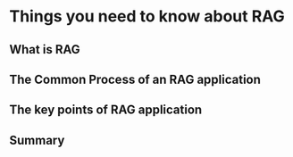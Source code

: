 # Things you need to know about RAG

## What is RAG

## The Common Process of an RAG application

## The key points of RAG application

## Summary
